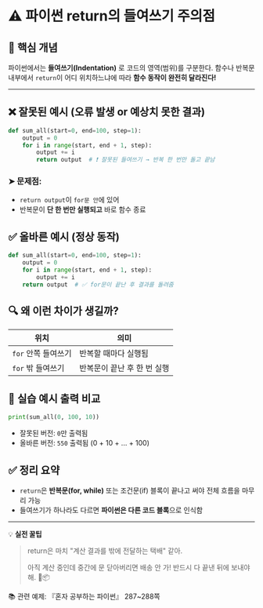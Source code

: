 # ⚠️ 파이썬 return의 들여쓰기 주의점

## 📌 핵심 개념

파이썬에서는 **들여쓰기(Indentation)** 로 코드의 영역(범위)를 구분한다.
함수나 반복문 내부에서 `return`이 어디 위치하느냐에 따라 **함수 동작이 완전히 달라진다!**

---

## ❌ 잘못된 예시 (오류 발생 or 예상치 못한 결과)

```python
def sum_all(start=0, end=100, step=1):
    output = 0
    for i in range(start, end + 1, step):
        output += i
        return output  # ❗ 잘못된 들여쓰기 → 반복 한 번만 돌고 끝남

```

### ➤ 문제점:

- `return output`이 `for문 안`에 있어
- 반복문이 **단 한 번만 실행되고** 바로 함수 종료

## ✅ 올바른 예시 (정상 동작)

```python
def sum_all(start=0, end=100, step=1):
    output = 0
    for i in range(start, end + 1, step):
        output += i
    return output  # ✅ for문이 끝난 후 결과를 돌려줌

```

## 🔍 왜 이런 차이가 생길까?

| 위치 | 의미 |
| --- | --- |
| `for` 안쪽 들여쓰기 | 반복할 때마다 실행됨 |
| `for` 밖 들여쓰기 | 반복문이 끝난 후 한 번 실행 |

## 📘 실습 예시 출력 비교

```python
print(sum_all(0, 100, 10))

```

- 잘못된 버전: `0`만 출력됨
- 올바른 버전: `550` 출력됨 (0 + 10 + ... + 100)

## ✅ 정리 요약

- `return`은 **반복문(for, while)** 또는 조건문(if) 블록이 끝나고 써야 전체 흐름을 마무리 가능
- 들여쓰기가 하나라도 다르면 **파이썬은 다른 코드 블록**으로 인식함

---

💡 **실전 꿀팁**

> return은 마치 "계산 결과를 밖에 전달하는 택배" 같아.
> 
> 
> 아직 계산 중인데 중간에 문 닫아버리면 배송 안 가! 반드시 다 끝낸 뒤에 보내야 해. 🚚📦
> 

📚 관련 예제: 『혼자 공부하는 파이썬』 287~288쪽